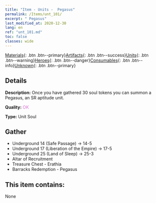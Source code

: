 ```yaml
---
title: "Item - Units -  Pegasus"
permalink: /Items/unt_101/
excerpt: " Pegasus"
last_modified_at: 2020-12-30
lang: en
ref: "unt_101.md"
toc: false
classes: wide
---
```

 [Materials](/Items/){: .btn .btn--primary}[Artifacts](/Items/Artifacts/){: .btn .btn--success}[Units](/Items/Units/){: .btn .btn--warning}[Heroes](/Items/Heroes/){: .btn .btn--danger}[Consumables](/Items/Consumables/){: .btn .btn--info}[Unknown](/Items/Unknown/){: .btn .btn--primary}

## Details
 **Description:** Once you have gathered 30 soul tokens you can summon a Pegasus, an SR aptitude unit.

 **Quality:** <span style="color: #DA70D6">OK</span>

 **Type:** Unit Soul

## Gather

*    Underground 14 (Safe Passage) -> 14-5 
*    Underground 17 (Liberation of the Empire) -> 17-5 
*    Underground 25 (Land of Sleep) -> 25-3 
*    Altar of Recruitment 
*    Treasure Chest - Erathia 
*    Barracks Redemption - Pegasus 

## This item contains:

  None

